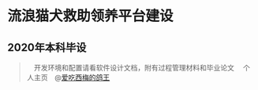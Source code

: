 # 流浪猫犬救助领养平台建设
## 2020年本科毕设
>　开发环境和配置请看软件设计文档，附有过程管理材料和毕业论文
>　个人主页　@[爱吃西梅的鸽王](https://qsswxm.gitee.io/)
